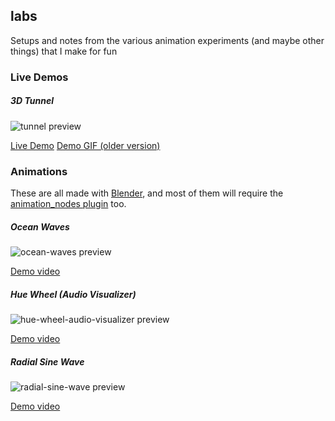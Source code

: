 ## labs

Setups and notes from the various animation experiments (and maybe other things) that I make for fun

### Live Demos

##### 3D Tunnel

![tunnel preview](https://github.com/jaames/labs/blob/master/demos/tunnel/preview.jpg)

[Live Demo](https://rakujira.jp/labs/tunnel-demo/) [Demo GIF (older version)](https://twitter.com/rakujira/status/910251620788768768)

### Animations

These are all made with [Blender](https://www.blender.org), and most of them will require the [animation_nodes plugin](http://animation-nodes-manual.readthedocs.io/en/latest/user_guide/install/install.html) too.

##### Ocean Waves

![ocean-waves preview](https://github.com/jaames/labs/blob/master/animations/ocean-waves/preview.jpg)

[Demo video](https://twitter.com/rakujira/status/883876092687372288)

##### Hue Wheel (Audio Visualizer)

![hue-wheel-audio-visualizer preview](https://github.com/jaames/labs/blob/master/animations/hue-wheel-audio-visualizer/preview.jpg)

[Demo video](https://twitter.com/rakujira/status/883005786124955649)

##### Radial Sine Wave

![radial-sine-wave preview](https://github.com/jaames/labs/blob/master/animations/radial-sine-wave/preview.jpg)

[Demo video](https://twitter.com/rakujira/status/882657351987343360)
